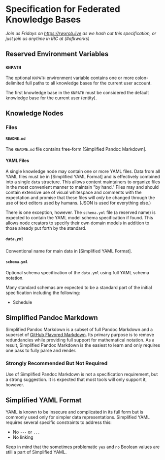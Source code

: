 # Specification for Federated Knowledge Bases

*Join us Fridays on <https://rwxrob.live> as we hash out this
specification, or just join us anytime in IRC at (#afkworks)*

## Reserved Environment Variables

### `KNPATH`

The optional `KNPATH` environment variable contains one or more
colon-delimited full paths to all knowledge bases for the current user
account. 

The first knowledge base in the `KNPATH` must be considered the default
knowledge base for the current user (entity).

## Knowledge Nodes

### Files

#### `README.md`

The `README.md` file contains free-form [Simplified Pandoc Markdown].

#### YAML Files

A single knowledge node may contain one or more YAML files. Data from
all YAML files must be in [Simplified YAML Format] and is effectively
combined into a single `data` structure. This allows content maintainers
to organize files in the most convenient manner to maintain "by hand."
Files may and should contain extensive use of visual whitespace and
comments with the expectation and promise that these files will *only*
be changed through the use of text editors used by humans. (JSON is used
for everything else.)

There is one exception, however. The `schema.yml` file (a reserved name)
is expected to contain the YAML model schema specification if found.
This allows node creators to specify their own domain models in addition
to those already put forth by the standard.

##### `data.yml`

Conventional name for main data in [Simplified YAML Format].

#### `schema.yml`

Optional schema specification of the `data.yml` using full YAML schema
notation.

Many standard schemas are expected to be a standard part of
the initial specification including the following:

* Schedule

## Simplified Pandoc Markdown

Simplified Pandoc Markdown is a subset of full Pandoc Markdown and a
superset of [GitHub Flavored
Markdown](https://duck.com/lite?kd=-1&kp=-1&q=GitHub+Flavored+Markdown).
Its primary purpose is to remove redundancies while providing full
support for mathematical notation. As a result, Simplified Pandoc
Markdown is the easiest to learn and only requires one pass to fully
parse and render. 

### Strongly Recommended But Not Required

Use of Simplified Pandoc Markdown is not a specification requirement,
but a strong suggestion. It is expected that most tools will only
support it, however.

## Simplified YAML Format

YAML is known to be insecure and complicated in its full form but is
commonly used only for simpler data representations. Simplified YAML
requires several specific constraints to address this:

* No `---` or `...`
* No linking

Keep in mind that the sometimes problematic `yes` and `no` Boolean
values are still a part of Simplified YAML.
